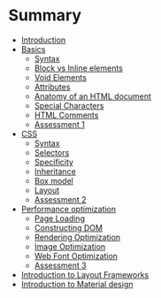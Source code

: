# Summary

* [Introduction](README.md)
* [Basics](01_basics/_basics.md)
   * [Syntax](01_basics/01_syntax.md)
   * [Block vs Inline elements](01_basics/02_block_vs_inline_elements.md)
   * [Void Elements](01_basics/03_void_elements.md)
   * [Attributes](01_basics/04_attributes.md)
   * [Anatomy of an HTML document](01_basics/05_anatomy_of_an_html_document.md)
   * [Special Characters](01_basics/06_special_characters.md)
   * [HTML Comments](01_basics/07_html_comments.md)
   * [Assessment 1](01_basics/assessment_1.md)
* [CSS](02_css/_css.md)
  * [Syntax](02_css/01_syntax.md)
  * [Selectors](02_css/02_selectors.md)
  * [Specificity](02_css/03_specificity.md)
  * [Inheritance](02_css/04_inheritance.md)
  * [Box model](02_css/05_box_model.md)
  * [Layout](02_css/06_layout.md)
  * [Assessment 2](02_css/assessment_2.md)
* [Performance optimization](02_performance/_performance.md)
  * [Page Loading](03_performance/01_page_loading.md)
  * [Constructing DOM]()
  * [Rendering Optimization]()
  * [Image Optimization](03_performance/04_image_optimization.md)
  * [Web Font Optimization]()
  * [Assessment 3]()
* [Introduction to Layout Frameworks](03_frameworks/_frameworks.md)
* [Introduction to Material design](04_material/_material.md)

